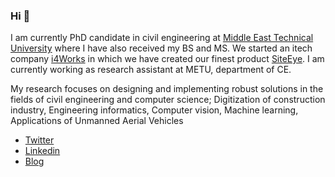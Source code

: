 ### Hi 👋

I am currently PhD candidate in civil engineering at [Middle East Technical University](https://metu.edu/) where I have also received my BS and MS. We started an itech company [i4Works](http://i4.com.tr/) in which we have created our finest product [SiteEye](http://siteeye.co/). I am currently working as research assistant at METU, department of CE.

My research focuses on designing and implementing robust solutions in the fields of civil engineering and computer science; Digitization of construction industry, Engineering informatics, Computer vision, Machine learning, Applications of Unmanned Aerial Vehicles

- [Twitter](https://twitter.com/ahmetbersoz)
- [Linkedin](https://www.linkedin.com/in/ahmetbahaddinersoz/)
- [Blog](https://blog.ahmetersoz.com/)
